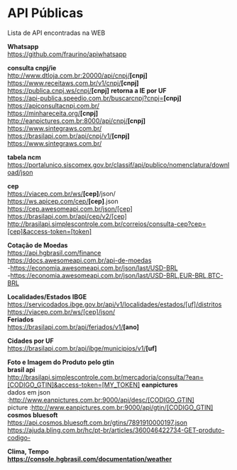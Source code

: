 # API Públicas
Lista de API encontradas na WEB 

<b>Whatsapp</b><br>
https://github.com/fraurino/apiwhatsapp

<b>consulta cnpj/ie</b><br>
http://www.dtloja.com.br:20000/api/cnpj/<b>[cnpj]</b><br>
https://www.receitaws.com.br/v1/cnpj/<b>[cnpj]</b> <br>
https://publica.cnpj.ws/cnpj/<b>[cnpj]</b> <b>retorna a IE por UF</b><br>
https://api-publica.speedio.com.br/buscarcnpj?cnpj=<b>[cnpj]</b><br>
https://apiconsultacnpj.com.br/ <br> 
https://minhareceita.org/<b>[cnpj]</b> <br>
http://eanpictures.com.br:8000/api/cnpj/<b>[cnpj]</b> <br>
https://www.sintegraws.com.br/<br>
https://brasilapi.com.br/api/cnpj/v1/<b>[cnpj]</b> <br>
https://www.sintegraws.com.br/<br>

<b>tabela ncm</b><br>
https://portalunico.siscomex.gov.br/classif/api/publico/nomenclatura/download/json
  
<b>cep</b><br>
https://viacep.com.br/ws/<b>[cep]</b>/json/ <br>
https://ws.apicep.com/cep/<b>[cep]</b>.json <br>
https://cep.awesomeapi.com.br/json/[cep]</b> <br>
https://brasilapi.com.br/api/cep/v2/[cep]</b> <br>
http://brasilapi.simplescontrole.com.br/correios/consulta-cep?cep=[cep]&access-token=[token]

<b>Cotação de Moedas</b><br> 
 https://api.hgbrasil.com/finance<br>
 https://docs.awesomeapi.com.br/api-de-moedas<br>
  -https://economia.awesomeapi.com.br/json/last/USD-BRL<br>
  -https://economia.awesomeapi.com.br/json/last/USD-BRL,EUR-BRL,BTC-BRL<br>

<b>Localidades/Estados IBGE</b><br>
https://servicodados.ibge.gov.br/api/v1/localidades/estados/[uf]/distritos<br>
https://viacep.com.br/ws/[cep]/json/<br>
<b>Feriados</b><br>
https://brasilapi.com.br/api/feriados/v1/<b>[ano]</b>

<b>Cidades por UF</b><br>
https://brasilapi.com.br/api/ibge/municipios/v1/<b>[uf]</b>

<b>Foto e Imagem do Produto pelo gtin</b><br>
<b>brasil api</b><br>
http://brasilapi.simplescontrole.com.br/mercadoria/consulta/?ean=[CODIGO_GTIN]&access-token=[MY_TOKEN]
<b>eanpictures</b><br>
  dados em json :http://www.eanpictures.com.br:9000/api/desc/[CODIGO_GTIN] <br>
  picture :http://www.eanpictures.com.br:9000/api/gtin/[CODIGO_GTIN]<br>
  <b>cosmos bluesoft</b><br>
  https://api.cosmos.bluesoft.com.br/gtins/7891910000197.json<br>
  https://ajuda.bling.com.br/hc/pt-br/articles/360046422734-GET-produto-codigo- <br>
 
<b>Clima, Tempo <b><br>
  https://console.hgbrasil.com/documentation/weather
